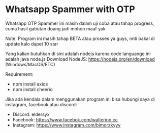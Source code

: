 # Whatsapp Spammer with OTP
Whatsapp OTP Spammer ini masih dalam uji coba atau tahap progress, cuma hasil gabutan doang jadi mohon maaf yak

Note: Program ini masih tahap BETA atau prosses ya guys, nnti bakal di update kalo dapet 10 star

Yang kalian butuhkan di sini adalah nodejs karena code languange ini adalah java node.js
Download NodeJS: https://nodejs.org/en/download (Windows/MacOS/ETC)

Requirement:
- npm install axios
- npm install cheerio

Jika ada kendala dalam menggunakan program ini bisa hubungi saya di instagram, facebook atau discord:
- Discord: eldersyx
- Facebook: https://www.facebok.com/walterino.cc
- Instagram: https://www.instagram.com/bimorzkyyy
